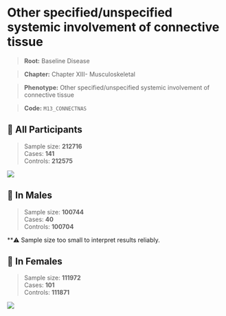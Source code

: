 # Other specified/unspecified systemic involvement of connective tissue

> **Root:** Baseline Disease  

> **Chapter:** Chapter XIII- Musculoskeletal  

> **Phenotype:** Other specified/unspecified systemic involvement of connective tissue  

> **Code:** `M13_CONNECTNAS`

## 🧪 All Participants  
> Sample size: **212716**  
> Cases: **141**  
> Controls: **212575**
<img src="/Disease/Figures/ALL/Incidence/M13_CONNECTNAS.png"/>
<CsvTable src="/Disease/Data/ALL/Incidence/COX_M13_CONNECTNAS.csv" label="🔍 View full results" />

## 👨 In Males  
> Sample size: **100744**  
> Cases: **40**  
> Controls: **100704**

**⚠️ Sample size too small to interpret results reliably.


## 👩 In Females  
> Sample size: **111972**  
> Cases: **101**  
> Controls: **111871**
<img src="/Disease/Figures/Female/Incidence/M13_CONNECTNAS.png"/>
<CsvTable src="/Disease/Data/Female/Incidence/COX_M13_CONNECTNAS.csv" label="🔍 View full results" />

